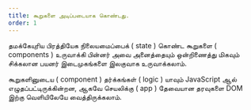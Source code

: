 ```yaml
---
title: கூறுகளை அடிப்படையாக கொண்டது.
order: 1
---
```


தமக்கேயுரிய பிரத்தியேக நிலையமைப்பைக் ( state ) கொண்ட கூறுகளை ( components ) உருவாக்கி பின்னர் அவை அனைத்தையும் ஒன்றிணைத்து மிகவும் சிக்கலான பயனர் இடைமுகங்களை இலகுவாக உருவாக்கலாம்.

கூறுகளினுடைய ( component ) தர்க்கங்கள் ( logic ) யாவும் JavaScript ஆல் எழுதப்பட்டிருக்கின்றன, ஆகவே செயலிக்கு ( app ) தேவையான தரவுகளை DOM இற்கு வெளியிலேயே வைத்திருக்கலாம்.
